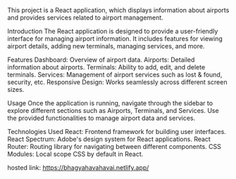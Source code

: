 This project is a React application, which displays information about airports and provides services related to airport management.

Introduction
The React application is designed to provide a user-friendly interface for managing airport information. It includes features for viewing airport details, adding new terminals, managing services, and more.

Features
Dashboard: Overview of airport data.
Airports: Detailed information about airports.
Terminals: Ability to add, edit, and delete terminals.
Services: Management of airport services such as lost & found, security, etc.
Responsive Design: Works seamlessly across different screen sizes.

Usage
Once the application is running, navigate through the sidebar to explore different sections such as Airports, Terminals, and Services. Use the provided functionalities to manage airport data and services.

Technologies Used
React: Frontend framework for building user interfaces.
React Spectrum: Adobe's design system for React applications.
React Router: Routing library for navigating between different components.
CSS Modules: Local scope CSS by default in React.

hosted link: https://bhagyahavahavai.netlify.app/

